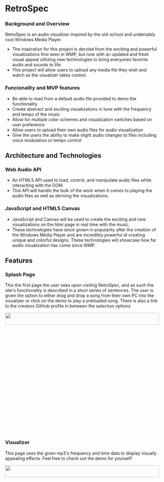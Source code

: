 # RetroSpec

### Background and Overview 

RetroSpec is an audio visualizer inspired by the old-school and undeniably cool Windows Media Player.
+ The inspiration for this project is dervied from the exciting and powerful visualizations first seen in WMP, but now with an updated and fresh visual appeal utilizing new technologies to bring everyones favorite audio and sounds to life.
+ This project will allow users to upload any media file they wish and watch as the visualizer takes control.

### Funcionality and MVP features
+ Be able to read from a default audio file provided to demo the functionality
+ Create abstract and exciting visualizations in tune with the frequency and tempo of the music
+ Allow for multiple color schemes and visualization switches based on user preference
+ Allow users to upload their own audio files for audio visualization
+ Give the users the ability to make slight audio changes to files including voice modulation or tempo control

## Architecture and Technologies
  ### Web Audio API
  + An HTML5 API used to load, control, and manipulate audio files while interacting with the DOM.
  + This API will handle the bulk of the work when it comes to playing the audio files as well as deriving the visualizations.
  ### JavaScript and HTML5 Canvas
  + JavaScript and Canvas will be used to create the exciting and new visualizations on the html page in real time with the music.
  + These technologies have since grown in popularity after the creation of the Windows Media Player and are incredibly powerful at creating unique and colorful designs. These technologies will showcase how far audio visualization has come since WMP.
  
## Features 

### Splash Page 

This the first page the user sees upon visiting RetroSpec, and as such the site's functionality is described in a short series of sentences. The user is given the option to either drag and drop a song from their own PC into the visualizer or click on the demo to play a preloaded song. There is also a link to the creators GitHub profile in between the selection options.

<img src="https://github.com/NickEcton/RetroSpec/blob/master/RetroSpecSplash.gif" width="100%" height="10%" />

### Visualizor

This page uses the given mp3's frequency and time data to display visually appealing effects. Feel free to check out the demo for yourself!

<img src="https://github.com/NickEcton/RetroSpec/blob/master/VisualizerDemo.gif" width="100%" height="10%" />
